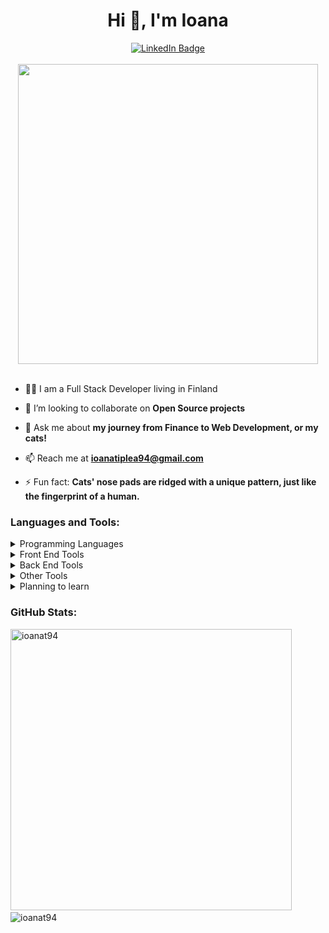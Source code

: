 <h1 align="center">Hi 👋, I'm Ioana</h1>
<div align="center">
  <a href="https://www.linkedin.com/in/ioana-tiplea/">
    <img src="https://img.shields.io/badge/LinkedIn-blue?style=for-the-badge&logo=linkedin&logoColor=white" alt="LinkedIn Badge"/>
  </a>
</div>
<br />

<div align="center"><img src="https://i.pinimg.com/originals/e4/26/70/e426702edf874b181aced1e2fa5c6cde.gif" width="480"/></div>
<br />

- 👨‍💻 I am a Full Stack Developer living in Finland

<!-- - 🔭 I’m currently working on **[a MERN Netflix clone](https://github.com/ioanat94/netflix)** -->

<!-- - 🌱 I’m currently learning **Node.js** via **The Odin Project** -->

- 👯 I’m looking to collaborate on **Open Source projects**

<!-- - 💻 All of my projects are available at **[my github repos](https://github.com/ioanat94?tab=repositories)** -->

- 💬 Ask me about **my journey from Finance to Web Development, or my cats!**

- 📫 Reach me at **ioanatiplea94@gmail.com**

<!-- - 📄 Take a look at my **[resume](https://drive.google.com/file/d/1k0pagk8DPZ4524SrfpQQtIuAGsoZEYkI/view?usp=sharing)** -->

- ⚡ Fun fact: **Cats' nose pads are ridged with a unique pattern, just like the fingerprint of a human.**

<h3 align="left">Languages and Tools:</h3>

<details>
  <summary>Programming Languages</summary>
    <br />
    <img src="https://cdn.jsdelivr.net/gh/devicons/devicon/icons/javascript/javascript-plain.svg" height="60px" width="60px" />
</details>

<details>
  <summary>Front End Tools</summary>
    <br />
    <img src="https://cdn.jsdelivr.net/gh/devicons/devicon/icons/html5/html5-plain-wordmark.svg" height="60px" width="60px" />&nbsp;
    <img src="https://cdn.jsdelivr.net/gh/devicons/devicon/icons/css3/css3-plain-wordmark.svg" height="60px" width="60px" />&nbsp;
    <img src="https://cdn.jsdelivr.net/gh/devicons/devicon/icons/sass/sass-original.svg" height="60px" width="60px" />&nbsp;
    <img src="https://cdn.jsdelivr.net/gh/devicons/devicon/icons/materialui/materialui-original.svg" height="60px" width="60px" />&nbsp;
    <img src="https://cdn.jsdelivr.net/gh/devicons/devicon/icons/react/react-original-wordmark.svg" height="60px" width="60px" />&nbsp;
    <img src="https://cdn.jsdelivr.net/gh/devicons/devicon/icons/figma/figma-original.svg" height="60px" width="60px" />&nbsp;
</details>

<details>
  <summary>Back End Tools</summary>
    <br />
    <img src="https://cdn.jsdelivr.net/gh/devicons/devicon/icons/nodejs/nodejs-original-wordmark.svg" height="60px" width="60px" />&nbsp;
    <img src="https://i.ibb.co/mNmmwKk/6202fcdee5ee8636a145a41b-1234.png" height="60px" width="60px" />&nbsp;
    <img src="https://cdn.worldvectorlogo.com/logos/pug.svg" alt="pug" width="60" height="60"/>&nbsp;
    <img src="https://cdn.jsdelivr.net/gh/devicons/devicon/icons/mongodb/mongodb-plain-wordmark.svg" width="60" height="60"/>&nbsp;
</details>

<details>
  <summary>Other Tools</summary>
    <br />
    <img src="https://cdn.jsdelivr.net/gh/devicons/devicon/icons/webpack/webpack-plain-wordmark.svg" width="60" height="60"/>&nbsp;
    <img src="https://cdn.jsdelivr.net/gh/devicons/devicon/icons/jest/jest-plain.svg" width="60" height="60"/>&nbsp; 
    <img src="https://cdn.jsdelivr.net/gh/devicons/devicon/icons/heroku/heroku-plain-wordmark.svg" width="60" height="60"/>&nbsp;
    <img src="https://cdn.jsdelivr.net/gh/devicons/devicon/icons/git/git-plain-wordmark.svg" width="60" height="60"/>&nbsp; 
    <img src="https://cdn.jsdelivr.net/gh/devicons/devicon/icons/github/github-original.svg" width="60" height="60" />&nbsp; 
    <img src="https://cdn.jsdelivr.net/gh/devicons/devicon/icons/firebase/firebase-plain-wordmark.svg" width="60" height="60" />&nbsp; 
    <img src="https://cdn.jsdelivr.net/gh/devicons/devicon/icons/vscode/vscode-original.svg" width="60" height="60" />&nbsp; 
</details>

<details>
  <summary>Planning to learn</summary>
    <br />
    <img src="https://cdn.jsdelivr.net/gh/devicons/devicon/icons/typescript/typescript-plain.svg" width="60" height="60"/>&nbsp;
    <img src="https://cdn.jsdelivr.net/gh/devicons/devicon/icons/nextjs/nextjs-original.svg" width="60" height="60"/>&nbsp; 
    <img src="https://cdn.jsdelivr.net/gh/devicons/devicon/icons/tailwindcss/tailwindcss-plain.svg" width="60" height="60"/>&nbsp; 
</details>

<h3 align="left">GitHub Stats:</h3>

<p float="left">
<img src="https://github-readme-stats.vercel.app/api?username=ioanat94&show_icons=true&locale=en&theme=vision-friendly-dark&count_private=true" alt="ioanat94" width="450" />&nbsp;&nbsp;
<img src="https://github-readme-stats.vercel.app/api/top-langs?username=ioanat94&show_icons=true&locale=en&layout=compact&theme=vision-friendly-dark" alt="ioanat94" /></p>
